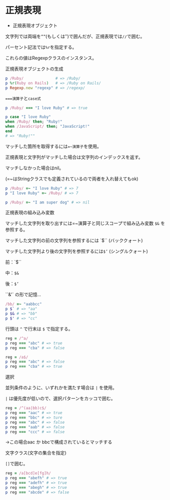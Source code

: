 # 正規表現

- 正規表現オブジェクト

文字列では両端を`””`(もしくは’’)で囲んだが、正規表現では`//`で囲む。

パーセント記法では`%r`を指定する。

これらの値はRegexpクラスのインスタンス。

正規表現オブジェクトの生成

```ruby
p /Ruby/              # => /Ruby/
p %r(Ruby on Rails)   # => /Ruby on Rails/
p Regexp.new "regexp" # => /regexp/
```

`===演算子`と`case式`

```ruby
p /Ruby/ === "I love Ruby" # => true

p case "I love Ruby"
when /Ruby/ then; "Ruby!"
when /JavaScript/ then; "JavaScript!"
end
# => "Ruby!""
```

マッチした箇所を取得するには`=~演算子`を使用。

正規表現と文字列がマッチした場合は文字列のインデックスを返す。

マッチしなかった場合はnil。

(=~はStringクラスでも定義されているので両者を入れ替えてもok)

```ruby
p /Ruby/ =~ "I love Ruby" # => 7
p "I love Ruby" =~ /Ruby/ # => 7

p /Ruby/ =~ "I am super dog" # => nil
```

正規表現の組み込み変数

マッチした文字列を取り出すには=~演算子と同じスコープで組み込み変数 `$&` を参照する。

マッチした文字列の前の文字列を参照するには `$`` (バッククォート)

マッチした文字列より後の文字列を参照するには`$’` (シングルクォート)

前：`$``

中：`$&`

後：`$’`

``&'` の形で記憶...

```ruby
/bb/ =~ "aabbcc"
p $` # => "aa"
p $& # => "bb"
p $' # => "cc"
```

行頭は `^` で行末は `$` で指定する。

```ruby
reg = /^a/
p reg === "abc" # => true
p reg === "cba" # => false

reg = /a$/
p reg === "abc" # => false
p reg === "cba" # => true
```

選択

並列条件のように、いずれかを満たす場合は `|` を使用。

`|` は優先度が低いので、選択パターンをカッコで囲む。

```ruby
reg = /^(aa|bb)c$/
p reg === "aac" # => true
p reg === "bbc" # => ture
p reg === "abc" # => false
p reg === "aab" # => false
p reg === "ccc" # => false
```

→この場合aac か bbcで構成されているとマッチする

文字クラス(文字の集合を指定)

`[]`で囲む。

```ruby
reg = /a[bcd]e[fg]h/
p reg === "abefh" # => true
p reg === "adefh" # => true
p reg === "abegh" # => true
p reg === "abcde" # => false
```
